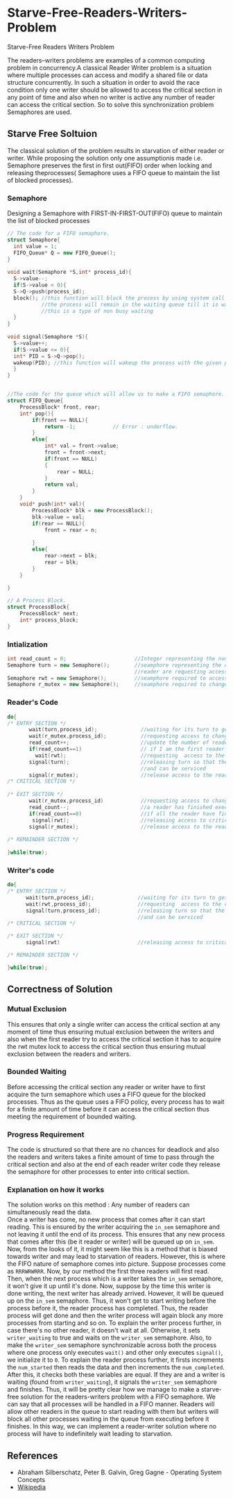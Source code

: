# Starve-Free-Readers-Writers-Problem
Starve-Free Readers Writers Problem

The readers–writers problems are examples of a common computing problem in concurrency.A classical Reader Writer problem is a situation where multiple processes can access and modify a shared file or data structure concurrently. In such a situation in order to avoid the race condition only one writer should be allowed to access the critical section in any point of time and also when no writer is active any number of reader can access the critical section. So to solve this synchronization problem Semaphores are used.
## Starve Free Soltuion
The classical solution of the problem results in starvation of either reader or writer. While proposing the solution only one assumptionis made i.e.  Semaphore preserves the first in first out(FIFO) order when locking and releasing theprocesses( Semaphore uses a FIFO queue to maintain the list of blocked processes).
### Semaphore
Designing a Semaphore with FIRST-IN-FIRST-OUT(FIFO) queue to maintain the list of blocked processes
```cpp
// The code for a FIFO semaphore.
struct Semaphore{
  int value = 1;
  FIFO_Queue* Q = new FIFO_Queue();
}
    
void wait(Semaphore *S,int* process_id){
  S->value--;
  if(S->value < 0){
  S->Q->push(process_id);
  block(); //this function will block the process by using system call and will transfer it to the waiting queue
           //the process will remain in the waiting queue till it is waken up by the wakeup() system calls
           //this is a type of non busy waiting
  }
}
    
void signal(Semaphore *S){
  S->value++;
  if(S->value <= 0){
  int* PID = S->Q->pop();
  wakeup(PID); //this function will wakeup the process with the given pid using system calls
  }
}


//The code for the queue which will allow us to make a FIFO semaphore.
struct FIFO_Queue{
    ProcessBlock* front, rear;
    int* pop(){
        if(front == NULL){
            return -1;            // Error : underflow.
        }
        else{
            int* val = front->value;
            front = front->next;
            if(front == NULL)
            {
                rear = NULL;
            }
            return val;
        }
    }
    void* push(int* val){
        ProcessBlock* blk = new ProcessBlock();
        blk->value = val;
        if(rear == NULL){
            front = rear = n;
            
        }
        else{
            rear->next = blk;
            rear = blk;
        }
    }
    
}

// A Process Block.
struct ProcessBlock{
    ProcessBlock* next;
    int* process_block;
}
```
### Intialization
```cpp
int read_count = 0;                      //Integer representing the number of reader executing critical section
Semaphore turn = new Semaphore();        //seamphore representing the order in which the writer and 
                                         //reader are requesting access to critical section
Semaphore rwt = new Semaphore();         //seamphore required to access the critical section
Semaphore r_mutex = new Semaphore();     //seamphore required to change the read_count variable
```
### Reader's Code
```cpp
do{
/* ENTRY SECTION */
       wait(turn,process_id);              //waiting for its turn to get executed
       wait(r_mutex,process_id);           //requesting access to change read_count
       read_count++;                       //update the number of readers trying to access critical section 
       if(read_count==1)                   // if I am the first reader then request access to critical section
         wait(rwt);                        //requesting  access to the critical section for readers
       signal(turn);                       //releasing turn so that the next reader or writer can take the token
                                           //and can be serviced
       signal(r_mutex);                    //release access to the read_count
/* CRITICAL SECTION */
       
/* EXIT SECTION */
       wait(r_mutex,process_id)            //requesting access to change read_count         
       read_count--;                       //a reader has finished executing critical section so read_count decrease by 1
       if(read_count==0)                   //if all the reader have finished executing their critical section
        signal(rwt);                       //releasing access to critical section for next reader or writer
       signal(r_mutex);                    //release access to the read_count  
       
/* REMAINDER SECTION */
       
}while(true);
```
### Writer's code
```cpp
do{
/* ENTRY SECTION */
      wait(turn,process_id);              //waiting for its turn to get executed
      wait(rwt,process_id);               //requesting  access to the critical section
      signal(turn,process_id);            //releasing turn so that the next reader or writer can take the token
                                          //and can be serviced
/* CRITICAL SECTION */

/* EXIT SECTION */
      signal(rwt)                         //releasing access to critical section for next reader or writer

/* REMAINDER SECTION */

}while(true);
```
## Correctness of Solution
### Mutual Exclusion
This ensures that only a single writer can access the critical section at any moment of time thus ensuring mutual exclusion between the writers and also when the first reader try to access the critical section it has to acquire the rwt mutex lock to access the critical section thus ensuring mutual exclusion between the readers and writers.
### Bounded Waiting
Before accessing the critical section any reader or writer have to first acquire the turn semaphore which uses a FIFO queue for the blocked processes. Thus as the queue uses a FIFO policy, every process has to wait for a finite amount of time before it can access the critical section thus meeting the requirement of bounded waiting.
### Progress Requirement
The code is structured so that there are no chances for deadlock and also the readers and writers takes a finite amount of time to pass through the critical section and also at the end of each reader writer code they release the semaphore for other processes to enter into critical section.
### Explanation on how it works
The  solution works on this method : Any number of readers can simultaneously read the data.  
Once a writer has come, no new process that comes after it can start reading. This is ensured by the writer acquiring the `in_sem` semaphore and not leaving it until the end of its process. This ensures that any new process that comes after this (be it reader or writer) will be queued up on `in_sem`.  Now, from the looks of it, it might seem like this is a method that is biased towards writer and may lead to starvation of readers. However, this is where the FIFO nature of semaphore comes into picture. 
Suppose processes come as `RRRWRWRRR`. Now, by our method the first three readers will first read. Then, when the next process which is a writer takes the `in_sem` semaphore, it won't give it up until it's done. Now, suppose by the time this writer is done writing, the next writer has already arrived. However, it will be queued up on the `in_sem` semaphore. Thus, it won't get to start writing before the process before it, the reader process has completed. Thus, the reader process will get done and then the writer process will again block any more processes from starting and so on.
To explain the writer process further, in case there's no other reader, it doesn't wait at all. Otherwise, it sets `writer_waiting` to true and waits on the `writer_sem` semaphore. Also, to make the `writer_sem` semaphore synchronizable across both the process where one process only executes `wait()` and other only executes `signal()`, we initialize it to `0`.
To explain the reader process further, it firsts increments the `num_started` then reads the data and then increments the `num_completed`. After this, it checks both these variables are equal. If they are and a writer is waiting (found from `writer_waiting`), it signals the `writer_sem` semaphore and finishes.
Thus, it will be pretty clear how we manage to make a starve-free solution for the readers-writers problem with a FIFO semaphore. We can say that all processes will be handled in a FIFO manner. Readers will allow other readers in the queue to start reading with them but writers will block all other processes waiting in the queue from executing before it finishes. In this way, we can implement a reader-writer solution where no process will have to indefinitely wait leading to starvation.
## References
- Abraham Silberschatz, Peter B. Galvin, Greg Gagne - Operating System Concepts
- [Wikipedia](https://en.wikipedia.org/wiki/Readers%E2%80%93writers_problem)

